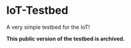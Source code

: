 # IoT-Testbed

A very simple testbed for the IoT!

**This public version of the testbed is archived.**
